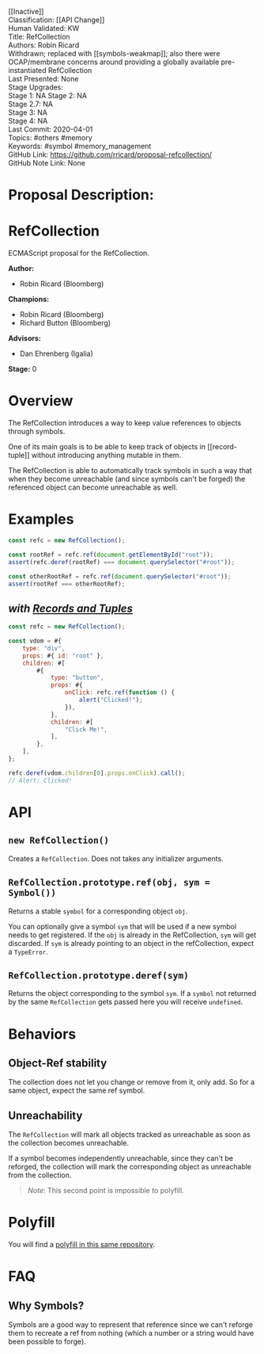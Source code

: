 [[Inactive]]<br>Classification: [[API Change]]<br>Human Validated: KW<br>Title: RefCollection<br>Authors: Robin Ricard<br>Withdrawn; replaced with [[symbols-weakmap]]; also there were OCAP/membrane concerns around providing a globally available pre-instantiated RefCollection<br>Last Presented: None<br>Stage Upgrades:<br>Stage 1: NA
Stage 2: NA  
Stage 2.7: NA  
Stage 3: NA  
Stage 4: NA<br>Last Commit: 2020-04-01<br>Topics: #others #memory<br>Keywords: #symbol #memory_management<br>GitHub Link: https://github.com/rricard/proposal-refcollection/ <br>GitHub Note Link: None
# Proposal Description:<br>
# RefCollection

ECMAScript proposal for the RefCollection.

**Author:**

- Robin Ricard (Bloomberg)

**Champions:**

- Robin Ricard (Bloomberg)
- Richard Button (Bloomberg)

**Advisors:**

- Dan Ehrenberg (Igalia)

**Stage:** 0

# Overview

The RefCollection introduces a way to keep value references to objects through symbols.

One of its main goals is to be able to keep track of objects in [[record-tuple]] without introducing anything mutable in them.

The RefCollection is able to automatically track symbols in such a way that when they become unreachable (and since symbols can't be forged) the referenced object can become unreachable as well.

# Examples

```js
const refc = new RefCollection();

const rootRef = refc.ref(document.getElementById("root"));
assert(refc.deref(rootRef) === document.querySelector("#root"));

const otherRootRef = refc.ref(document.querySelector("#root"));
assert(rootRef === otherRootRef);
```

## _with [Records and Tuples][rt]_

```js
const refc = new RefCollection();

const vdom = #{
    type: "div",
    props: #{ id: "root" },
    children: #[
        #{
            type: "button",
            props: #{
                onClick: refc.ref(function () {
                    alert("Clicked!");
                }),
            },
            children: #[
                "Click Me!",
            ],
        },
    ],
};

refc.deref(vdom.children[0].props.onClick).call();
// Alert: Clicked!
```

# API

## `new RefCollection()`

Creates a `RefCollection`. Does not takes any initializer arguments.

## `RefCollection.prototype.ref(obj, sym = Symbol())`

Returns a stable `symbol` for a corresponding object `obj`.

You can optionally give a symbol `sym` that will be used if a new symbol needs to get registered. If the `obj` is already in the RefCollection, `sym` will get discarded. If `sym` is already pointing to an object in the refCollection, expect a `TypeError`.

## `RefCollection.prototype.deref(sym)`

Returns the object corresponding to the symbol `sym`. If a `symbol` not returned by the same `RefCollection` gets passed here you will receive `undefined`.

# Behaviors

## Object-Ref stability

The collection does not let you change or remove from it, only add. So for a same object, expect the same ref symbol.

## Unreachability

The `RefCollection` will mark all objects tracked as unreachable as soon as the collection becomes unreachable.

If a symbol becomes independently unreachable, since they can't be reforged, the collection will mark the corresponding object as unreachable from the collection.

> _Note_: This second point is impossible to polyfill.

# Polyfill

You will find a [polyfill in this same repository][poly].

# FAQ

## Why Symbols?

Symbols are a good way to represent that reference since we can't reforge them to recreate a ref from nothing (which a number or a string would have been possible to forge). 

[rt]: https://github.com/tc39/proposal-record-tuple
[poly]: ./polyfill/refcoll.js